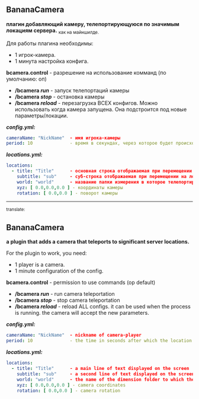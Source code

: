 ## **BananaCamera**
**плагин добавляющий камеру, телепортирующуюся по значимым локациям сервера.**
<sub>как на майншилде.</sub>

Для работы плагина необходимы:
- 1 игрок-камера.
- 1 минута настройка конфига.

**bcamera.control** - разрешение на использование комманд (по умолчанию: оп)
- **/bcamera *run*** - запуск телепортаций камеры
- **/bcamera *stop*** - остановка камеры
- **/bcamera *reload*** - перезагрузка ВСЕХ конфигов. Можно использовать когда камера запущена. Она подстроится под новые параметры/локации. 

***config.yml:***
```yaml
cameraName: "NickName"  - имя игрока-камеры
period: 10              - время в секундах, через которое будет происходить смена локации
```

***locations.yml:***
```yaml
locations:
  - title: "Title"      - основная строка отображаемая при перемещении на локацию
    subtitle: "sub"     - суб-строка отображаемая при перемещении на локацию
    world: "world"      - название папки измерения в которое телепортируется камера
    xyz: [ 0.0,0.0,0.0 ] - координаты камеры
    rotation: [ 0.0,0.0 ] - поворот камеры  
```

---
<sub>translate:<sub>
## **BananaCamera**
**a plugin that adds a camera that teleports to significant server locations.**

For the plugin to work, you need:
- 1 player is a camera.
- 1 minute configuration of the config.

**bcamera.control** - permission to use commands (op default)
- **/bcamera *run*** - run camera teleportation
- **/bcamera *stop*** - stop camera teleportation
- **/bcamera *reload*** - reload ALL configs. it can be used when the process is running. the camera will accept the new parameters.

***config.yml:***
```yaml
cameraName: "NickName"  - nickname of camera-player
period: 10              - the time in seconds after which the location will change
```

***locations.yml:***
```yaml
locations:
  - title: "Title"      - a main line of text displayed on the screen
    subtitle: "sub"     - a second line of text displayed on the screen
    world: "world"      - the name of the dimension folder to which the camera is teleported
    xyz: [ 0.0,0.0,0.0 ] - camera coordinates
    rotation: [ 0.0,0.0 ] - camera rotation
```
